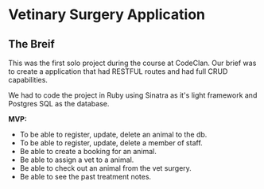 <h1> Vetinary Surgery Application </h1>

<h2> The Breif </h2>

This was the first solo project during the course at CodeClan. Our brief was to create a application that had RESTFUL routes
and had full CRUD capabilities. 
 
We had to code the project in Ruby using Sinatra as it's light framework and Postgres SQL as the database. 

<strong> MVP: </strong>
-  To be able to register, update, delete an animal to the db.
-  To be able to register, update, delete a member of staff.
-  Be able to create a booking for an animal.
-  Be able to assign a vet to a animal.
-  Be able to check out an animal from the vet surgery.
-  Be able to see the past treatment notes. 
